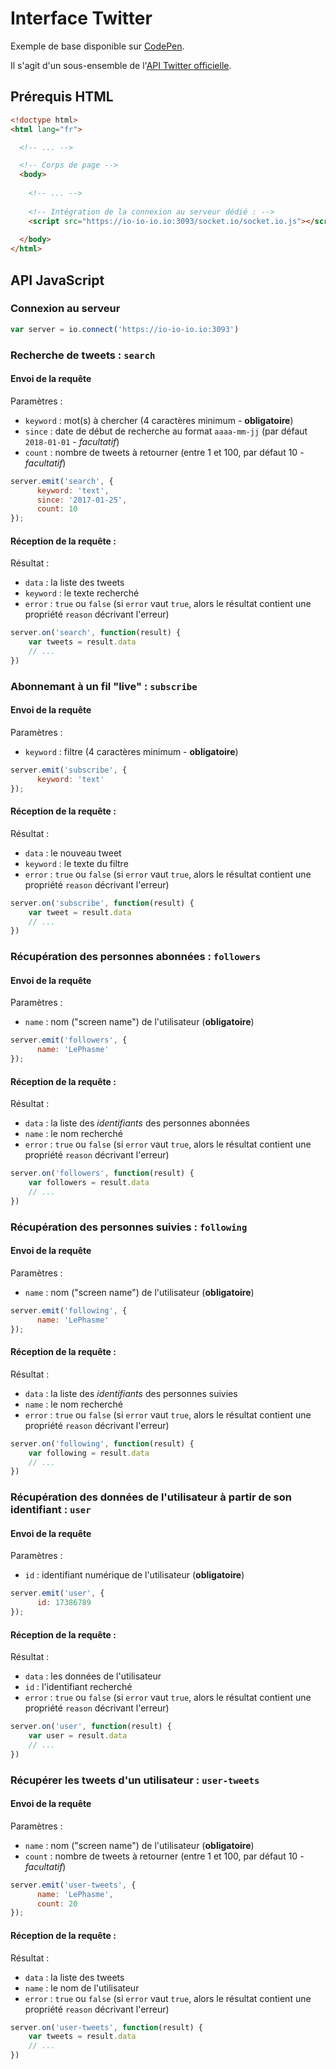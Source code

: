 # Interface Twitter

Exemple de base disponible sur [CodePen](https://codepen.io/LePhasme/pen/EdOKZX).

Il s'agit d'un sous-ensemble de l'[API Twitter officielle](https://developer.twitter.com/en/docs/api-reference-index).

## Prérequis HTML

```html
<!doctype html>
<html lang="fr">

  <!-- ... -->

  <!-- Corps de page -->
  <body>
  
    <!-- ... -->
    
    <!-- Intégration de la connexion au serveur dédié : -->
    <script src="https://io-io-io.io:3093/socket.io/socket.io.js"></script>
    
  </body>
</html>
```

## API JavaScript

### Connexion au serveur

```javascript
var server = io.connect('https://io-io-io.io:3093')
```

### Recherche de tweets : `search`

#### Envoi de la requête

Paramètres :

- `keyword` : mot(s) à chercher (4 caractères minimum - **obligatoire**)
- `since` : date de début de recherche au format `aaaa-mm-jj` (par défaut `2018-01-01` - _facultatif_)
- `count` : nombre de tweets à retourner (entre 1 et 100, par défaut 10 - _facultatif_)

```javascript
server.emit('search', {
      keyword: 'text',
      since: '2017-01-25',
      count: 10
});
```

#### Réception de la requête :

Résultat :

- `data` : la liste des tweets
- `keyword` : le texte recherché
- `error` : `true` ou `false` (si `error` vaut `true`, alors le résultat contient une propriété `reason` décrivant l'erreur)

```javascript
server.on('search', function(result) {
    var tweets = result.data
    // ...
})
```

### Abonnemant à un fil "live" : `subscribe`

#### Envoi de la requête

Paramètres :

- `keyword` : filtre (4 caractères minimum - **obligatoire**)

```javascript
server.emit('subscribe', {
      keyword: 'text'
});
```

#### Réception de la requête :

Résultat :

- `data` : le nouveau tweet
- `keyword` : le texte du filtre
- `error` : `true` ou `false` (si `error` vaut `true`, alors le résultat contient une propriété `reason` décrivant l'erreur)

```javascript
server.on('subscribe', function(result) {
    var tweet = result.data
    // ...
})
```

### Récupération des personnes abonnées : `followers`

#### Envoi de la requête

Paramètres :

- `name` : nom ("screen name") de l'utilisateur (**obligatoire**)

```javascript
server.emit('followers', {
      name: 'LePhasme'
});
```

#### Réception de la requête :

Résultat :

- `data` : la liste des _identifiants_ des personnes abonnées
- `name` : le nom recherché
- `error` : `true` ou `false` (si `error` vaut `true`, alors le résultat contient une propriété `reason` décrivant l'erreur)

```javascript
server.on('followers', function(result) {
    var followers = result.data
    // ...
})
```

### Récupération des personnes suivies : `following`

#### Envoi de la requête

Paramètres :

- `name` : nom ("screen name") de l'utilisateur (**obligatoire**)

```javascript
server.emit('following', {
      name: 'LePhasme'
});
```

#### Réception de la requête :

Résultat :

- `data` : la liste des _identifiants_ des personnes suivies
- `name` : le nom recherché
- `error` : `true` ou `false` (si `error` vaut `true`, alors le résultat contient une propriété `reason` décrivant l'erreur)

```javascript
server.on('following', function(result) {
    var following = result.data
    // ...
})
```

### Récupération des données de l'utilisateur à partir de son identifiant : `user`

#### Envoi de la requête

Paramètres :

- `id` : identifiant numérique de l'utilisateur (**obligatoire**)

```javascript
server.emit('user', {
      id: 17386789
});
```

#### Réception de la requête :

Résultat :

- `data` : les données de l'utilisateur
- `id` : l'identifiant recherché
- `error` : `true` ou `false` (si `error` vaut `true`, alors le résultat contient une propriété `reason` décrivant l'erreur)

```javascript
server.on('user', function(result) {
    var user = result.data
    // ...
})
```

### Récupérer les tweets d'un utilisateur : `user-tweets`

#### Envoi de la requête

Paramètres :

- `name` : nom ("screen name") de l'utilisateur (**obligatoire**)
- `count` : nombre de tweets à retourner (entre 1 et 100, par défaut 10 - _facultatif_)

```javascript
server.emit('user-tweets', {
      name: 'LePhasme',
      count: 20
});
```

#### Réception de la requête :

Résultat :

- `data` : la liste des tweets
- `name` : le nom de l'utilisateur
- `error` : `true` ou `false` (si `error` vaut `true`, alors le résultat contient une propriété `reason` décrivant l'erreur)

```javascript
server.on('user-tweets', function(result) {
    var tweets = result.data
    // ...
})
```
